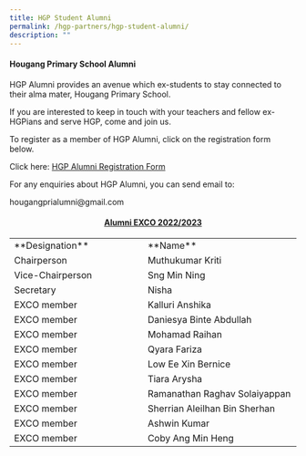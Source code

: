 ```yaml
---
title: HGP Student Alumni
permalink: /hgp-partners/hgp-student-alumni/
description: ""
---
```

<h4><strong>Hougang Primary School Alumni</strong></h4>
<p>HGP Alumni provides an avenue which ex-students to stay connected to their alma mater, Hougang Primary School.</p>
<p>If you are interested to keep in touch with your teachers and fellow ex-HGPians and serve HGP, come and join us.</p>
<p>To register as a member of HGP Alumni, click on the registration form below.</p>
<p>Click here:&nbsp;<a href="https://forms.gle/Hdv5pi8VwPFChGTj7">HGP Alumni Registration Form</a></p>
<p>For any enquiries about HGP Alumni, you can send email to:</p>
<p>hougangprialumni@gmail.com</p>
<h4 style="text-align: center;"><strong><u><span lang="EN-SG">Alumni EXCO 2022/2023</span></u></strong></h4>
<table width="501">
<tbody>
<tr>
<td width="229">**Designation**</td>
<td width="272">**Name**</td>
</tr>
<tr>
<td width="229">Chairperson</td>
<td width="272">Muthukumar Kriti</td>
</tr>
<tr>
<td width="229">Vice-Chairperson</td>
<td width="272">Sng Min Ning</td>
</tr>
<tr>
<td width="229">Secretary</td>
<td width="272">Nisha</td>
</tr>
<tr>
<td width="229">EXCO member</td>
<td width="272">Kalluri Anshika</td>
</tr>
<tr>
<td width="229">EXCO member</td>
<td width="272">Daniesya Binte Abdullah</td>
</tr>
<tr>
<td width="229">EXCO member</td>
<td width="272">Mohamad Raihan</td>
</tr>
<tr>
<td width="229">EXCO member</td>
<td width="272">Qyara Fariza</td>
</tr>
<tr>
<td width="229">EXCO member</td>
<td width="272">Low Ee Xin Bernice</td>
</tr>
<tr>
<td width="229">EXCO member</td>
<td width="272">Tiara Arysha</td>
</tr>
<tr>
<td width="229">EXCO member</td>
<td width="272">Ramanathan Raghav Solaiyappan</td>
</tr>
<tr>
<td width="229">EXCO member</td>
<td width="272">Sherrian Aleilhan Bin Sherhan</td>
</tr>
<tr>
<td width="229">EXCO member</td>
<td width="272">Ashwin Kumar</td>
</tr>
<tr>
<td width="229">EXCO member</td>
<td width="272">Coby Ang Min Heng</td>
</tr>
</tbody>
</table>